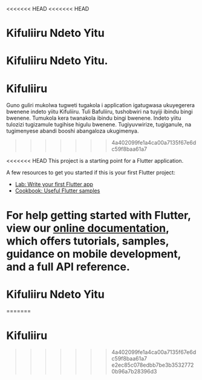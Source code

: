 <<<<<<< HEAD
<<<<<<< HEAD
# Kifuliiru Ndeto Yitu

Kifuliiru Ndeto Yitu.
=======
# Kifuliiru

Guno guliri mukolwa tugweti tugakola i application igatugwasa ukuyegerera bwenene indeto yiitu Kifuliiru. Tuli Bafuliiru, tushobwiri na tuyiji ibindu bingi bwenene. Tumukola kera twanakola ibindu bingi bwenene. Indeto yiitu tulozizi tugizamule tugihise higulu bwenene. Tugiyuvwirize, tugiganule, na tugimenyese abandi booshi abangaloza ukugimenya.
>>>>>>> 4a402099fe1a4ca00a7135f67e6dc59f8baa61a7


<<<<<<< HEAD
This project is a starting point for a Flutter application.

A few resources to get you started if this is your first Flutter project:

- [Lab: Write your first Flutter app](https://flutter.dev/docs/get-started/codelab)
- [Cookbook: Useful Flutter samples](https://flutter.dev/docs/cookbook)

For help getting started with Flutter, view our
[online documentation](https://flutter.dev/docs), which offers tutorials,
samples, guidance on mobile development, and a full API reference.
=======
# Kifuliiru Ndeto Yitu
=======
# Kifuliiru
>>>>>>> 4a402099fe1a4ca00a7135f67e6dc59f8baa61a7
>>>>>>> e2ec85c078edbb7be3b35327720b96a7b28396d3
